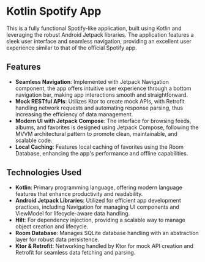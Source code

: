 # Kotlin Spotify App

This is a fully functional Spotify-like application, built using Kotlin and leveraging the robust Android Jetpack libraries. The application features a sleek user interface and seamless navigation, providing an excellent user experience similar to that of the official Spotify app.

## Features

- **Seamless Navigation**: Implemented with Jetpack Navigation component, the app offers intuitive user experience through a bottom navigation bar, making app interactions smooth and straightforward.
- **Mock RESTful APIs**: Utilizes Ktor to create mock APIs, with Retrofit handling network requests and automating response parsing, thus increasing the efficiency of data management.
- **Modern UI with Jetpack Compose**: The interface for browsing feeds, albums, and favorites is designed using Jetpack Compose, following the MVVM architectural pattern to promote clean, maintainable, and scalable code.
- **Local Caching**: Features local caching of favorites using the Room Database, enhancing the app's performance and offline capabilities.

## Technologies Used

- **Kotlin**: Primary programming language, offering modern language features that enhance productivity and readability.
- **Android Jetpack Libraries**: Utilized for efficient app development practices, including Navigation for managing UI components and ViewModel for lifecycle-aware data handling.
- **Hilt**: For dependency injection, providing a scalable way to manage object creation and lifecycle.
- **Room Database**: Manages SQLite database handling with an abstraction layer for robust data persistence.
- **Ktor & Retrofit**: Networking handled by Ktor for mock API creation and Retrofit for seamless data fetching and parsing.

